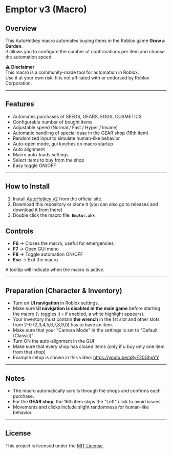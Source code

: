 # Emptor v3 (Macro)

## Overview

This AutoHotkey macro automates buying items in the Roblox game **Grow a Garden**.  
It allows you to configure the number of confirmations per item and choose the automation speed.

⚠️ **Disclaimer**  
This macro is a community-made tool for automation in Roblox.  
Use it at your own risk. It is not affiliated with or endorsed by Roblox Corporation.

---

## Features

- Automates purchases of SEEDS, GEARS, EGGS, COSMETICS   
- Configurable number of bought items  
- Adjustable speed (Normal / Fast / Hyper / Insane)  
- Automatic handling of special case in the GEAR shop (16th item)  
- Randomized input to simulate human-like behavior
- Auto-open mode, gui lunches on macro startup
- Auto alignment
- Macro auto-loads settings
- Select items to buy from the shop
- Easy toggle ON/OFF  

---

## How to Install

1. Install [AutoHotkey v2](https://www.autohotkey.com/) from the official site.  
2. Download this repository or clone it (you can also go to releases and download it from there) 
3. Double click the macro file: **`Emptor.ahk`**  

## Controls

- **F6** → Closes the macro, useful for emergencies
- **F7** → Open GUI menu
- **F8** → Toggle automation ON/OFF
- **Esc** → Exit the macro  

A tooltip will indicate when the macro is active.  

---

## Preparation (Character & Inventory)

- Turn on **UI navigation** in Roblox settings.  
- Make sure **UI navigation is disabled in the main game** before starting the macro (`\` toggles it – if enabled, a white highlight appears).  
- Your inventory must contain **the wrench** in the 1st slot and other slots from 2-0 (2,3,4,5,6,7,8,9,0) has to have an item.
- Make sure that your "Camera Mode" in the settings is set to "Default (Classic)"
- Turn ON the auto-alignment in the GUI
- Make sure that every shop has closed items (only if u buy only one item from that shop)
- Example setup is shown in this video: https://youtu.be/a8yF20GhpYY

---

## Notes

- The macro automatically scrolls through the shops and confirms each purchase.  
- For the **GEAR shop**, the 16th item skips the "Left" click to avoid issues.  
- Movements and clicks include slight randomness for human-like behavior.  

---

## License

This project is licensed under the [MIT License](LICENSE).  
